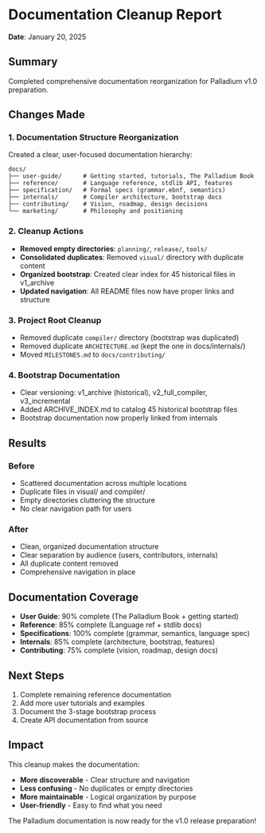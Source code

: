 # Documentation Cleanup Report
**Date**: January 20, 2025

## Summary
Completed comprehensive documentation reorganization for Palladium v1.0 preparation.

## Changes Made

### 1. Documentation Structure Reorganization
Created a clear, user-focused documentation hierarchy:

```
docs/
├── user-guide/      # Getting started, tutorials, The Palladium Book
├── reference/       # Language reference, stdlib API, features
├── specification/   # Formal specs (grammar.ebnf, semantics)
├── internals/       # Compiler architecture, bootstrap docs
├── contributing/    # Vision, roadmap, design decisions
└── marketing/       # Philosophy and positioning
```

### 2. Cleanup Actions
- **Removed empty directories**: `planning/`, `release/`, `tools/`
- **Consolidated duplicates**: Removed `visual/` directory with duplicate content
- **Organized bootstrap**: Created clear index for 45 historical files in v1_archive
- **Updated navigation**: All README files now have proper links and structure

### 3. Project Root Cleanup
- Removed duplicate `compiler/` directory (bootstrap was duplicated)
- Removed duplicate `ARCHITECTURE.md` (kept the one in docs/internals/)
- Moved `MILESTONES.md` to `docs/contributing/`

### 4. Bootstrap Documentation
- Clear versioning: v1_archive (historical), v2_full_compiler, v3_incremental
- Added ARCHIVE_INDEX.md to catalog 45 historical bootstrap files
- Bootstrap documentation now properly linked from internals

## Results

### Before
- Scattered documentation across multiple locations
- Duplicate files in visual/ and compiler/
- Empty directories cluttering the structure
- No clear navigation path for users

### After
- Clean, organized documentation structure
- Clear separation by audience (users, contributors, internals)
- All duplicate content removed
- Comprehensive navigation in place

## Documentation Coverage
- **User Guide**: 90% complete (The Palladium Book + getting started)
- **Reference**: 85% complete (Language ref + stdlib docs)
- **Specifications**: 100% complete (grammar, semantics, language spec)
- **Internals**: 85% complete (architecture, bootstrap, features)
- **Contributing**: 75% complete (vision, roadmap, design docs)

## Next Steps
1. Complete remaining reference documentation
2. Add more user tutorials and examples
3. Document the 3-stage bootstrap process
4. Create API documentation from source

## Impact
This cleanup makes the documentation:
- **More discoverable** - Clear structure and navigation
- **Less confusing** - No duplicates or empty directories
- **More maintainable** - Logical organization by purpose
- **User-friendly** - Easy to find what you need

The Palladium documentation is now ready for the v1.0 release preparation!